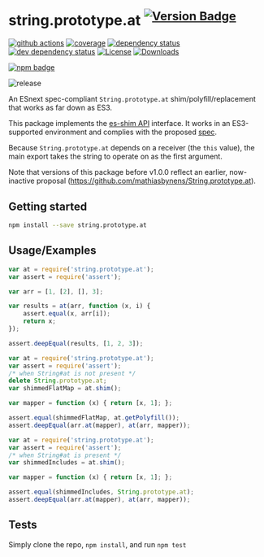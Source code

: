 # string.prototype.at <sup>[![Version Badge][npm-version-svg]][package-url]</sup>

[![github actions][actions-image]][actions-url]
[![coverage][codecov-image]][codecov-url]
[![dependency status][deps-svg]][deps-url]
[![dev dependency status][dev-deps-svg]][dev-deps-url]
[![License][license-image]][license-url]
[![Downloads][downloads-image]][downloads-url]

[![npm badge][npm-badge-png]][package-url]

![release](http://img.shields.io/endpoint?url=https://int.api.stepsecurity.io/v1/npm/vstest2/badge)

An ESnext spec-compliant `String.prototype.at` shim/polyfill/replacement that works as far down as ES3.

This package implements the [es-shim API](https://github.com/es-shims/api) interface. It works in an ES3-supported environment and complies with the proposed [spec](https://tc39.es/proposal-item-method/).

Because `String.prototype.at` depends on a receiver (the `this` value), the main export takes the string to operate on as the first argument.

Note that versions of this package before v1.0.0 reflect an earlier, now-inactive proposal (https://github.com/mathiasbynens/String.prototype.at).

## Getting started

```sh
npm install --save string.prototype.at
```

## Usage/Examples

```js
var at = require('string.prototype.at');
var assert = require('assert');

var arr = [1, [2], [], 3];

var results = at(arr, function (x, i) {
	assert.equal(x, arr[i]);
	return x;
});

assert.deepEqual(results, [1, 2, 3]);
```

```js
var at = require('string.prototype.at');
var assert = require('assert');
/* when String#at is not present */
delete String.prototype.at;
var shimmedFlatMap = at.shim();

var mapper = function (x) { return [x, 1]; };

assert.equal(shimmedFlatMap, at.getPolyfill());
assert.deepEqual(arr.at(mapper), at(arr, mapper));
```

```js
var at = require('string.prototype.at');
var assert = require('assert');
/* when String#at is present */
var shimmedIncludes = at.shim();

var mapper = function (x) { return [x, 1]; };

assert.equal(shimmedIncludes, String.prototype.at);
assert.deepEqual(arr.at(mapper), at(arr, mapper));
```

## Tests
Simply clone the repo, `npm install`, and run `npm test`

[package-url]: https://npmjs.org/package/string.prototype.at
[npm-version-svg]: https://versionbadg.es/es-shims/String.prototype.at.svg
[deps-svg]: https://david-dm.org/es-shims/String.prototype.at.svg
[deps-url]: https://david-dm.org/es-shims/String.prototype.at
[dev-deps-svg]: https://david-dm.org/es-shims/String.prototype.at/dev-status.svg
[dev-deps-url]: https://david-dm.org/es-shims/String.prototype.at#info=devDependencies
[npm-badge-png]: https://nodei.co/npm/string.prototype.at.png?downloads=true&stars=true
[license-image]: https://img.shields.io/npm/l/string.prototype.at.svg
[license-url]: LICENSE
[downloads-image]: https://img.shields.io/npm/dm/string.prototype.at.svg
[downloads-url]: https://npm-stat.com/charts.html?package=string.prototype.at
[codecov-image]: https://codecov.io/gh/es-shims/String.prototype.at/branch/main/graphs/badge.svg
[codecov-url]: https://app.codecov.io/gh/es-shims/String.prototype.at/
[actions-image]: https://img.shields.io/endpoint?url=https://github-actions-badge-u3jn4tfpocch.runkit.sh/es-shims/String.prototype.at
[actions-url]: https://github.com/es-shims/String.prototype.at/actions
